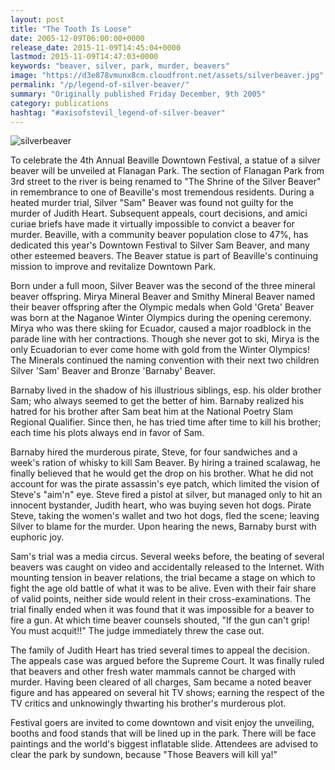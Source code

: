 ```yaml
---
layout: post
title: "The Tooth Is Loose"
date: 2005-12-09T06:00:00+0000
release_date: 2015-11-09T14:45:04+0000
lastmod: 2015-11-09T14:47:03+0000
keywords: "beaver, silver, park, murder, beavers"
image: "https://d3e878vmunx8cm.cloudfront.net/assets/silverbeaver.jpg"
permalink: "/p/legend-of-silver-beaver/"
summary: "Originally published Friday December, 9th 2005"
category: publications
hashtag: "#axisofstevil_legend-of-silver-beaver"
---
```


[id_1]: https://d3e878vmunx8cm.cloudfront.net/assets/silverbeaver.jpg "silverbeaver"![silverbeaver][id_1]

To celebrate the 4th Annual Beaville Downtown Festival, a statue of a silver beaver will be unveiled at Flanagan Park. The section of Flanagan Park from 3rd street to the river is being renamed to "The Shrine of the Silver Beaver" in remembrance to one of Beaville's most tremendous residents. During a heated murder trial, Silver "Sam" Beaver was found not guilty for the murder of Judith Heart. Subsequent appeals, court decisions, and amici curiae briefs have made it virtually impossible to convict a beaver for murder. Beaville, with a community beaver population close to 47%, has dedicated this year's Downtown Festival to Silver Sam Beaver, and many other esteemed beavers. The Beaver statue is part of Beaville's continuing mission to improve and revitalize Downtown Park. 

Born under a full moon, Silver Beaver was the second of the three mineral beaver offspring. Mirya Mineral Beaver and Smithy Mineral Beaver named their beaver offspring after the Olympic medals when Gold 'Greta' Beaver was born at the Naganoe Winter Olympics during the opening ceremony. Mirya who was there skiing for Ecuador, caused a major roadblock in the parade line with her contractions. Though she never got to ski, Mirya is the only Ecuadorian to ever come home with gold from the Winter Olympics! The Minerals continued the naming convention with their next two children Silver 'Sam' Beaver and Bronze 'Barnaby' Beaver.

Barnaby lived in the shadow of his illustrious siblings, esp. his older brother Sam; who always seemed to get the better of him. Barnaby realized his hatred for his brother after Sam beat him at the National Poetry Slam Regional Qualifier. Since then, he has tried time after time to kill his brother; each time his plots always end in favor of Sam.

Barnaby hired the murderous pirate, Steve, for four sandwiches and a week's ration of whisky to kill Sam Beaver. By hiring a trained scalawag, he finally believed that he would get the drop on his brother. What he did not account for was the pirate assassin's eye patch, which limited the vision of Steve's "aim'n" eye. Steve fired a pistol at silver, but managed only to hit an innocent bystander, Judith heart, who was buying seven hot dogs. Pirate Steve, taking the women's wallet and two hot dogs, fled the scene; leaving Silver to blame for the murder. Upon hearing the news, Barnaby burst with euphoric joy.

Sam's trial was a media circus. Several weeks before, the beating of several beavers was caught on video and accidentally released to the Internet. With mounting tension in beaver relations, the trial became a stage on which to fight the age old battle of what it was to be alive. Even with their fair share of valid points, neither side would relent in their cross-examinations. The trial finally ended when it was found that it was impossible for a beaver to fire a gun. At which time beaver counsels shouted, "If the gun can't grip! You must acquit!!" The judge immediately threw the case out.

The family of Judith Heart has tried several times to appeal the decision. The appeals case was argued before the Supreme Court. It was finally ruled that beavers and other fresh water mammals cannot be charged with murder. 
Having been cleared of all charges, Sam became a noted beaver figure and has appeared on several hit TV shows; earning the respect of the TV critics and unknowingly thwarting his brother's murderous plot.

Festival goers are invited to come downtown and visit enjoy the unveiling, booths and food stands that will be lined up in the park. There will be face paintings and the world's biggest inflatable slide. Attendees are advised to clear the park by sundown, because "Those Beavers will kill ya!"

